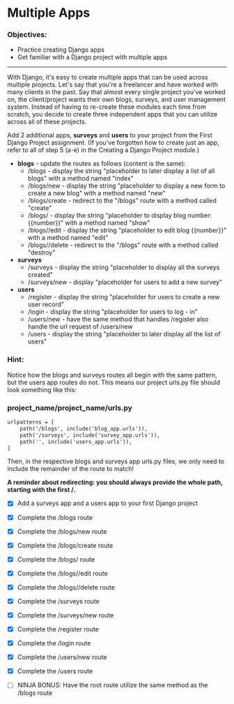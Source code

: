 # Multiple Apps

### Objectives:

- Practice creating Django apps
- Get familiar with a Django project with multiple apps
<hr>
With Django, it's easy to create multiple apps that can be used across multiple projects. Let's say that you're a freelancer and have worked with many clients in the past. Say that almost every single project you've worked on, the client/project wants their own blogs, surveys, and user management system. Instead of having to re-create these modules each time from scratch, you decide to create three independent apps that you can utilize across all of these projects.

Add 2 additional apps, **surveys** and **users** to your project from the First Django Project assignment. (If you've forgotten how to create just an app, refer to all of step 5 (a-e) in the Creating a Django Project module.)

- **blogs** - update the routes as follows (content is the same):
    - /blogs - display the string "placeholder to later display a list of all blogs" with a method named "index"
    - /blogs/new - display the string "placeholder to display a new form to create a new blog" with a method named "new"
    - /blogs/create - redirect to the "/blogs" route with a method called "create"
    - /blogs/<number> - display the string "placeholder to display blog number: {{number}}" with a method named "show"
    - /blogs/<number>/edit - display the string "placeholder to edit blog {{number}}" with a method named "edit"
    - /blogs/<number>/delete - redirect to the "/blogs" route with a method called "destroy"
- **surveys**
    - /surveys - display the string "placeholder to display all the surveys created"
    - /surveys/new - display "placeholder for users to add a new survey"
- **users**
    - /register - display the string "placeholder for users to create a new user record"
    - /login - display the string "placeholder for users to log   - in"
    - /users/new - have the same method that handles /register also handle the url request of /users/new
    - /users - display the string "placeholder to later display all the list of users"
### Hint:

Notice how the blogs and surveys routes all begin with the same pattern, but the users app routes do not. This means our project urls.py file should look something like this:

### project_name/project_name/urls.py
```md
urlpatterns = [
    path('/blogs', include('blog_app.urls')),
    path('/surveys', include('survey_app.urls')),
    path('', include('users_app.urls')),
]
````
Then, in the respective blogs and surveys app urls.py files, we only need to include the remainder of the route to match!

**A reminder about redirecting: you should always provide the whole path, starting with the first /.**


- [x] Add a surveys app and a users app to your first Django project

- [x] Complete the /blogs route

- [x] Complete the /blogs/new route

- [x] Complete the /blogs/create route

- [x] Complete the /blogs/<number> route

- [x] Complete the /blogs/<number>/edit route

- [x] Complete the /blogs/<number>/delete route

- [x] Complete the /surveys route

- [x] Complete the /surveys/new route

- [x] Complete the /register route

- [x] Complete the /login route

- [x] Complete the /users/new route

- [x] Complete the /users route

- [ ] NINJA BONUS: Have the root route utilize the same method as the /blogs route